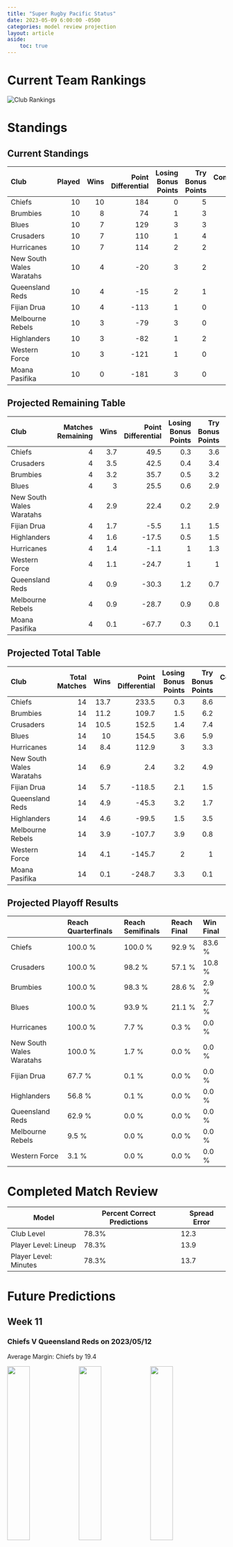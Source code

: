 ```yaml
---  
title: "Super Rugby Pacific Status"  
date: 2023-05-09 6:00:00 -0500  
categories: model review projection  
layout: article  
aside:  
    toc: true  
---
```

# Current Team Rankings


![Club Rankings](plots/rankings_Super-Rugby-Pacific-2022.png)
# Standings

## Current Standings


| Club                     |   Played |   Wins |   Point Differential |   Losing Bonus Points |   Try Bonus Points |   Competition Points |
|:-------------------------|---------:|-------:|---------------------:|----------------------:|-------------------:|---------------------:|
| Chiefs                   |       10 |     10 |                  184 |                     0 |                  5 |                   45 |
| Brumbies                 |       10 |      8 |                   74 |                     1 |                  3 |                   36 |
| Blues                    |       10 |      7 |                  129 |                     3 |                  3 |                   34 |
| Crusaders                |       10 |      7 |                  110 |                     1 |                  4 |                   33 |
| Hurricanes               |       10 |      7 |                  114 |                     2 |                  2 |                   32 |
| New South Wales Waratahs |       10 |      4 |                  -20 |                     3 |                  2 |                   21 |
| Queensland Reds          |       10 |      4 |                  -15 |                     2 |                  1 |                   19 |
| Fijian Drua              |       10 |      4 |                 -113 |                     1 |                  0 |                   17 |
| Melbourne Rebels         |       10 |      3 |                  -79 |                     3 |                  0 |                   15 |
| Highlanders              |       10 |      3 |                  -82 |                     1 |                  2 |                   15 |
| Western Force            |       10 |      3 |                 -121 |                     1 |                  0 |                   13 |
| Moana Pasifika           |       10 |      0 |                 -181 |                     3 |                  0 |                    3 |



## Projected Remaining Table


| Club                     |   Matches Remaining |   Wins |   Point Differential |   Losing Bonus Points |   Try Bonus Points |   Competition Points |
|:-------------------------|--------------------:|-------:|---------------------:|----------------------:|-------------------:|---------------------:|
| Chiefs                   |                   4 |    3.7 |                 49.5 |                   0.3 |                3.6 |                 18.6 |
| Crusaders                |                   4 |    3.5 |                 42.5 |                   0.4 |                3.4 |                 17.9 |
| Brumbies                 |                   4 |    3.2 |                 35.7 |                   0.5 |                3.2 |                 16.7 |
| Blues                    |                   4 |    3   |                 25.5 |                   0.6 |                2.9 |                 15.5 |
| New South Wales Waratahs |                   4 |    2.9 |                 22.4 |                   0.2 |                2.9 |                 14.8 |
| Fijian Drua              |                   4 |    1.7 |                 -5.5 |                   1.1 |                1.5 |                  9.4 |
| Highlanders              |                   4 |    1.6 |                -17.5 |                   0.5 |                1.5 |                  8.5 |
| Hurricanes               |                   4 |    1.4 |                 -1.1 |                   1   |                1.3 |                  7.9 |
| Western Force            |                   4 |    1.1 |                -24.7 |                   1   |                1   |                  6.2 |
| Queensland Reds          |                   4 |    0.9 |                -30.3 |                   1.2 |                0.7 |                  5.5 |
| Melbourne Rebels         |                   4 |    0.9 |                -28.7 |                   0.9 |                0.8 |                  5.3 |
| Moana Pasifika           |                   4 |    0.1 |                -67.7 |                   0.3 |                0.1 |                  0.7 |



## Projected Total Table


| Club                     |   Total Matches |   Wins |   Point Differential |   Losing Bonus Points |   Try Bonus Points |   Competition Points |
|:-------------------------|----------------:|-------:|---------------------:|----------------------:|-------------------:|---------------------:|
| Chiefs                   |              14 |   13.7 |                233.5 |                   0.3 |                8.6 |                 63.6 |
| Brumbies                 |              14 |   11.2 |                109.7 |                   1.5 |                6.2 |                 52.7 |
| Crusaders                |              14 |   10.5 |                152.5 |                   1.4 |                7.4 |                 50.9 |
| Blues                    |              14 |   10   |                154.5 |                   3.6 |                5.9 |                 49.5 |
| Hurricanes               |              14 |    8.4 |                112.9 |                   3   |                3.3 |                 39.9 |
| New South Wales Waratahs |              14 |    6.9 |                  2.4 |                   3.2 |                4.9 |                 35.8 |
| Fijian Drua              |              14 |    5.7 |               -118.5 |                   2.1 |                1.5 |                 26.4 |
| Queensland Reds          |              14 |    4.9 |                -45.3 |                   3.2 |                1.7 |                 24.5 |
| Highlanders              |              14 |    4.6 |                -99.5 |                   1.5 |                3.5 |                 23.5 |
| Melbourne Rebels         |              14 |    3.9 |               -107.7 |                   3.9 |                0.8 |                 20.3 |
| Western Force            |              14 |    4.1 |               -145.7 |                   2   |                1   |                 19.2 |
| Moana Pasifika           |              14 |    0.1 |               -248.7 |                   3.3 |                0.1 |                  3.7 |



## Projected Playoff Results


|                          | Reach Quarterfinals   | Reach Semifinals   | Reach Final   | Win Final   |
|:-------------------------|:----------------------|:-------------------|:--------------|:------------|
| Chiefs                   | 100.0 %               | 100.0 %            | 92.9 %        | 83.6 %      |
| Crusaders                | 100.0 %               | 98.2 %             | 57.1 %        | 10.8 %      |
| Brumbies                 | 100.0 %               | 98.3 %             | 28.6 %        | 2.9 %       |
| Blues                    | 100.0 %               | 93.9 %             | 21.1 %        | 2.7 %       |
| Hurricanes               | 100.0 %               | 7.7 %              | 0.3 %         | 0.0 %       |
| New South Wales Waratahs | 100.0 %               | 1.7 %              | 0.0 %         | 0.0 %       |
| Fijian Drua              | 67.7 %                | 0.1 %              | 0.0 %         | 0.0 %       |
| Highlanders              | 56.8 %                | 0.1 %              | 0.0 %         | 0.0 %       |
| Queensland Reds          | 62.9 %                | 0.0 %              | 0.0 %         | 0.0 %       |
| Melbourne Rebels         | 9.5 %                 | 0.0 %              | 0.0 %         | 0.0 %       |
| Western Force            | 3.1 %                 | 0.0 %              | 0.0 %         | 0.0 %       |



# Completed Match Review


| Model | Percent Correct Predictions | Spread Error |
| ------ | ------ | ------ |
| Club Level | 78.3% | 12.3 |
| Player Level: Lineup | 78.3% | 13.9 |
| Player Level: Minutes | 78.3% | 13.7 |


# Future Predictions

## Week 11

### Chiefs V Queensland Reds on 2023/05/12


Average Margin: Chiefs by 19.4

<p float="left">
<img src="plots/performances_Chiefs_V_Queensland Reds_11.png" width="32%" />
<img src="plots/resultbar_Chiefs_V_Queensland Reds_11.png" width="32%" />
<img src="plots/spreads_Chiefs_V_Queensland Reds_11.png" width="32%" />
</p>

### Western Force V Fijian Drua on 2023/05/12


Average Margin: Western Force by 4.0

<p float="left">
<img src="plots/performances_Western Force_V_Fijian Drua_11.png" width="32%" />
<img src="plots/resultbar_Western Force_V_Fijian Drua_11.png" width="32%" />
<img src="plots/spreads_Western Force_V_Fijian Drua_11.png" width="32%" />
</p>

### Crusaders V Blues on 2023/05/13


Average Margin: Crusaders by 5.4

<p float="left">
<img src="plots/performances_Crusaders_V_Blues_11.png" width="32%" />
<img src="plots/resultbar_Crusaders_V_Blues_11.png" width="32%" />
<img src="plots/spreads_Crusaders_V_Blues_11.png" width="32%" />
</p>

### Hurricanes V Moana Pasifika on 2023/05/13


Average Margin: Hurricanes by 21.4

<p float="left">
<img src="plots/performances_Hurricanes_V_Moana Pasifika_11.png" width="32%" />
<img src="plots/resultbar_Hurricanes_V_Moana Pasifika_11.png" width="32%" />
<img src="plots/spreads_Hurricanes_V_Moana Pasifika_11.png" width="32%" />
</p>

### New South Wales Waratahs V Melbourne Rebels on 2023/05/13


Average Margin: New South Wales Waratahs by 9.8

<p float="left">
<img src="plots/performances_New South Wales Waratahs_V_Melbourne Rebels_11.png" width="32%" />
<img src="plots/resultbar_New South Wales Waratahs_V_Melbourne Rebels_11.png" width="32%" />
<img src="plots/spreads_New South Wales Waratahs_V_Melbourne Rebels_11.png" width="32%" />
</p>

### Brumbies V Highlanders on 2023/05/14


Average Margin: Brumbies by 13.1

<p float="left">
<img src="plots/performances_Brumbies_V_Highlanders_11.png" width="32%" />
<img src="plots/resultbar_Brumbies_V_Highlanders_11.png" width="32%" />
<img src="plots/spreads_Brumbies_V_Highlanders_11.png" width="32%" />
</p>

## Week 12

### Queensland Reds V Blues on 2023/05/19


Average Margin: Blues by 8.4

<p float="left">
<img src="plots/performances_Queensland Reds_V_Blues_12.png" width="32%" />
<img src="plots/resultbar_Queensland Reds_V_Blues_12.png" width="32%" />
<img src="plots/spreads_Queensland Reds_V_Blues_12.png" width="32%" />
</p>

### Moana Pasifika V Crusaders on 2023/05/19


Average Margin: Crusaders by 20.6

<p float="left">
<img src="plots/performances_Moana Pasifika_V_Crusaders_12.png" width="32%" />
<img src="plots/resultbar_Moana Pasifika_V_Crusaders_12.png" width="32%" />
<img src="plots/spreads_Moana Pasifika_V_Crusaders_12.png" width="32%" />
</p>

### Western Force V Brumbies on 2023/05/20


Average Margin: Brumbies by 9.8

<p float="left">
<img src="plots/performances_Western Force_V_Brumbies_12.png" width="32%" />
<img src="plots/resultbar_Western Force_V_Brumbies_12.png" width="32%" />
<img src="plots/spreads_Western Force_V_Brumbies_12.png" width="32%" />
</p>

### Highlanders V Melbourne Rebels on 2023/05/20


Average Margin: Highlanders by 6.5

<p float="left">
<img src="plots/performances_Highlanders_V_Melbourne Rebels_12.png" width="32%" />
<img src="plots/resultbar_Highlanders_V_Melbourne Rebels_12.png" width="32%" />
<img src="plots/spreads_Highlanders_V_Melbourne Rebels_12.png" width="32%" />
</p>

### New South Wales Waratahs V Fijian Drua on 2023/05/20


Average Margin: New South Wales Waratahs by 10.8

<p float="left">
<img src="plots/performances_New South Wales Waratahs_V_Fijian Drua_12.png" width="32%" />
<img src="plots/resultbar_New South Wales Waratahs_V_Fijian Drua_12.png" width="32%" />
<img src="plots/spreads_New South Wales Waratahs_V_Fijian Drua_12.png" width="32%" />
</p>

### Chiefs V Hurricanes on 2023/05/20


Average Margin: Chiefs by 11.7

<p float="left">
<img src="plots/performances_Chiefs_V_Hurricanes_12.png" width="32%" />
<img src="plots/resultbar_Chiefs_V_Hurricanes_12.png" width="32%" />
<img src="plots/spreads_Chiefs_V_Hurricanes_12.png" width="32%" />
</p>

## Week 13

### Melbourne Rebels V Western Force on 2023/05/26


Average Margin: Melbourne Rebels by 3.5

<p float="left">
<img src="plots/performances_Melbourne Rebels_V_Western Force_13.png" width="32%" />
<img src="plots/resultbar_Melbourne Rebels_V_Western Force_13.png" width="32%" />
<img src="plots/spreads_Melbourne Rebels_V_Western Force_13.png" width="32%" />
</p>

### Highlanders V Queensland Reds on 2023/05/26


Average Margin: Highlanders by 3.5

<p float="left">
<img src="plots/performances_Highlanders_V_Queensland Reds_13.png" width="32%" />
<img src="plots/resultbar_Highlanders_V_Queensland Reds_13.png" width="32%" />
<img src="plots/spreads_Highlanders_V_Queensland Reds_13.png" width="32%" />
</p>

### Fijian Drua V Moana Pasifika on 2023/05/27


Average Margin: Fijian Drua by 9.8

<p float="left">
<img src="plots/performances_Fijian Drua_V_Moana Pasifika_13.png" width="32%" />
<img src="plots/resultbar_Fijian Drua_V_Moana Pasifika_13.png" width="32%" />
<img src="plots/spreads_Fijian Drua_V_Moana Pasifika_13.png" width="32%" />
</p>

### Blues V Hurricanes on 2023/05/27


Average Margin: Blues by 8.0

<p float="left">
<img src="plots/performances_Blues_V_Hurricanes_13.png" width="32%" />
<img src="plots/resultbar_Blues_V_Hurricanes_13.png" width="32%" />
<img src="plots/spreads_Blues_V_Hurricanes_13.png" width="32%" />
</p>

### Crusaders V New South Wales Waratahs on 2023/05/27


Average Margin: Crusaders by 14.2

<p float="left">
<img src="plots/performances_Crusaders_V_New South Wales Waratahs_13.png" width="32%" />
<img src="plots/resultbar_Crusaders_V_New South Wales Waratahs_13.png" width="32%" />
<img src="plots/spreads_Crusaders_V_New South Wales Waratahs_13.png" width="32%" />
</p>

### Brumbies V Chiefs on 2023/05/27


Average Margin: Chiefs by 3.0

<p float="left">
<img src="plots/performances_Brumbies_V_Chiefs_13.png" width="32%" />
<img src="plots/resultbar_Brumbies_V_Chiefs_13.png" width="32%" />
<img src="plots/spreads_Brumbies_V_Chiefs_13.png" width="32%" />
</p>

## Week 14

### Brumbies V Melbourne Rebels on 2023/06/02


Average Margin: Brumbies by 16.3

<p float="left">
<img src="plots/performances_Brumbies_V_Melbourne Rebels_14.png" width="32%" />
<img src="plots/resultbar_Brumbies_V_Melbourne Rebels_14.png" width="32%" />
<img src="plots/spreads_Brumbies_V_Melbourne Rebels_14.png" width="32%" />
</p>

### Blues V Highlanders on 2023/06/02


Average Margin: Blues by 14.9

<p float="left">
<img src="plots/performances_Blues_V_Highlanders_14.png" width="32%" />
<img src="plots/resultbar_Blues_V_Highlanders_14.png" width="32%" />
<img src="plots/spreads_Blues_V_Highlanders_14.png" width="32%" />
</p>

### Western Force V Chiefs on 2023/06/03


Average Margin: Chiefs by 15.9

<p float="left">
<img src="plots/performances_Western Force_V_Chiefs_14.png" width="32%" />
<img src="plots/resultbar_Western Force_V_Chiefs_14.png" width="32%" />
<img src="plots/spreads_Western Force_V_Chiefs_14.png" width="32%" />
</p>

### Fijian Drua V Queensland Reds on 2023/06/03


Average Margin: Queensland Reds by 0.6

<p float="left">
<img src="plots/performances_Fijian Drua_V_Queensland Reds_14.png" width="32%" />
<img src="plots/resultbar_Fijian Drua_V_Queensland Reds_14.png" width="32%" />
<img src="plots/spreads_Fijian Drua_V_Queensland Reds_14.png" width="32%" />
</p>

### Hurricanes V Crusaders on 2023/06/03


Average Margin: Crusaders by 2.9

<p float="left">
<img src="plots/performances_Hurricanes_V_Crusaders_14.png" width="32%" />
<img src="plots/resultbar_Hurricanes_V_Crusaders_14.png" width="32%" />
<img src="plots/spreads_Hurricanes_V_Crusaders_14.png" width="32%" />
</p>

### New South Wales Waratahs V Moana Pasifika on 2023/06/03


Average Margin: New South Wales Waratahs by 16.4

<p float="left">
<img src="plots/performances_New South Wales Waratahs_V_Moana Pasifika_14.png" width="32%" />
<img src="plots/resultbar_New South Wales Waratahs_V_Moana Pasifika_14.png" width="32%" />
<img src="plots/spreads_New South Wales Waratahs_V_Moana Pasifika_14.png" width="32%" />
</p>
